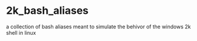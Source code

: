 # 2k_bash_aliases
a collection of bash aliases meant to simulate the behivor of the windows 2k shell in linux
